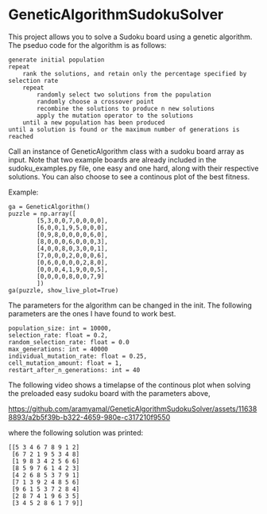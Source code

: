 # GeneticAlgorithmSudokuSolver
This project allows you to solve a Sudoku board using a genetic algorithm. The pseduo code for the algorithm is as follows:

```
generate initial population
repeat
    rank the solutions, and retain only the percentage specified by selection rate
    repeat
        randomly select two solutions from the population
        randomly choose a crossover point
        recombine the solutions to produce n new solutions
        apply the mutation operator to the solutions
    until a new population has been produced
until a solution is found or the maximum number of generations is reached
```

Call an instance of GeneticAlgorithm class with a sudoku board array as input.
Note that two example boards are already included in the sudoku_examples.py file, one easy and one hard, along with their respective solutions. 
You can also choose to see a continous plot of the best fitness.

Example:

```
ga = GeneticAlgorithm()
puzzle = np.array([
        [5,3,0,0,7,0,0,0,0],
        [6,0,0,1,9,5,0,0,0],
        [0,9,8,0,0,0,0,6,0],
        [8,0,0,0,6,0,0,0,3],
        [4,0,0,8,0,3,0,0,1],
        [7,0,0,0,2,0,0,0,6],
        [0,6,0,0,0,0,2,8,0],
        [0,0,0,4,1,9,0,0,5],
        [0,0,0,0,8,0,0,7,9]
        ])
ga(puzzle, show_live_plot=True)
```

The parameters for the algorithm can be changed in the init.
The following parameters are the ones I have found to work best.

```
population_size: int = 10000,
selection_rate: float = 0.2,
random_selection_rate: float = 0.0
max_generations: int = 40000
individual_mutation_rate: float = 0.25,
cell_mutation_amount: float = 1,
restart_after_n_generations: int = 40
```

The following video shows a timelapse of the continous plot when solving the preloaded easy sudoku board with
the parameters above,

https://github.com/aramyamal/GeneticAlgorithmSudokuSolver/assets/116388893/a2b5f39b-b322-4659-980e-c317210f9550

where the following solution was printed:
```
[[5 3 4 6 7 8 9 1 2]
 [6 7 2 1 9 5 3 4 8]
 [1 9 8 3 4 2 5 6 6]
 [8 5 9 7 6 1 4 2 3]
 [4 2 6 8 5 3 7 9 1]
 [7 1 3 9 2 4 8 5 6]
 [9 6 1 5 3 7 2 8 4]
 [2 8 7 4 1 9 6 3 5]
 [3 4 5 2 8 6 1 7 9]]
```
